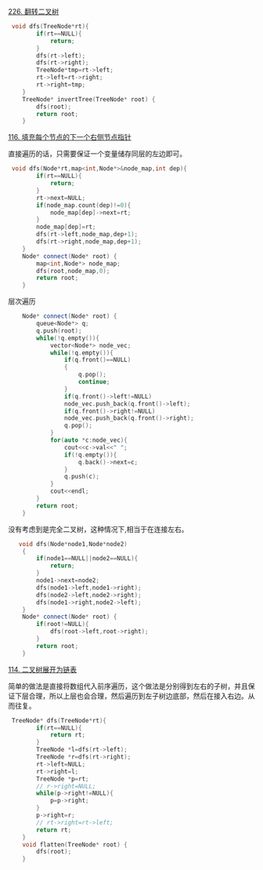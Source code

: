 [226. 翻转二叉树](https://leetcode.cn/problems/invert-binary-tree/)

```c++
 void dfs(TreeNode*rt){
        if(rt==NULL){
            return;
        }
        dfs(rt->left);
        dfs(rt->right);        
        TreeNode*tmp=rt->left;
        rt->left=rt->right;
        rt->right=tmp;
    }
    TreeNode* invertTree(TreeNode* root) {
        dfs(root);
        return root;
    }
```

[116. 填充每个节点的下一个右侧节点指针](https://leetcode.cn/problems/populating-next-right-pointers-in-each-node/)

直接遍历的话，只需要保证一个变量储存同层的左边即可。

```c++
 void dfs(Node*rt,map<int,Node*>&node_map,int dep){
        if(rt==NULL){
            return;
        }
        rt->next=NULL;
        if(node_map.count(dep)!=0){
            node_map[dep]->next=rt;
        }
        node_map[dep]=rt;
        dfs(rt->left,node_map,dep+1);
        dfs(rt->right,node_map,dep+1);
    }
    Node* connect(Node* root) {
        map<int,Node*> node_map;
        dfs(root,node_map,0);
        return root;
    }		
```

层次遍历

```c++
    Node* connect(Node* root) {
        queue<Node*> q;
        q.push(root);
        while(!q.empty()){
            vector<Node*> node_vec;
            while(!q.empty()){
                if(q.front()==NULL)
                {
                    q.pop();
                    continue;
                }
                if(q.front()->left!=NULL)
                node_vec.push_back(q.front()->left);
                if(q.front()->right!=NULL)
                node_vec.push_back(q.front()->right);
                q.pop();
            }
            for(auto *c:node_vec){
                cout<<c->val<<" ";
                if(!q.empty()){
                    q.back()->next=c;
                }
                q.push(c);
            }
            cout<<endl;
        }
        return root;
    }
```

没有考虑到是完全二叉树，这种情况下,相当于在连接左右。

```c++
   void dfs(Node*node1,Node*node2)
    {
        if(node1==NULL||node2==NULL){
            return;
        }
        node1->next=node2;
        dfs(node1->left,node1->right);
        dfs(node2->left,node2->right);
        dfs(node1->right,node2->left);
    }
    Node* connect(Node* root) {
        if(root!=NULL){
            dfs(root->left,root->right);
        }
        return root;
    }
```

[114. 二叉树展开为链表](https://leetcode.cn/problems/flatten-binary-tree-to-linked-list/)

简单的做法是直接将数组代入前序遍历，这个做法是分别得到左右的子树，并且保证下层合理，所以上层也会合理，然后遍历到左子树边底部，然后在接入右边。从而往复。

```c++
 TreeNode* dfs(TreeNode*rt){
        if(rt==NULL){
            return rt;
        }
        TreeNode *l=dfs(rt->left);
        TreeNode *r=dfs(rt->right);
        rt->left=NULL;
        rt->right=l;
        TreeNode *p=rt;
        // r->right=NULL;
        while(p->right!=NULL){
            p=p->right;
        }
        p->right=r;
        // rt->right=rt->left;
        return rt;
    }
    void flatten(TreeNode* root) {
        dfs(root);
    }	
```

